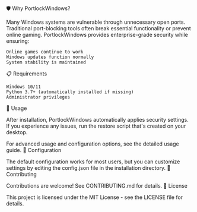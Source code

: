 🛡️ Why PortlockWindows?

Many Windows systems are vulnerable through unnecessary open ports. Traditional port-blocking tools often break essential functionality or prevent online gaming. PortlockWindows provides enterprise-grade security while ensuring:

    Online games continue to work
    Windows updates function normally
    System stability is maintained

📋 Requirements

    Windows 10/11
    Python 3.7+ (automatically installed if missing)
    Administrator privileges

📝 Usage

After installation, PortlockWindows automatically applies security settings. If you experience any issues, run the restore script that's created on your desktop.

For advanced usage and configuration options, see the detailed usage guide.
🔧 Configuration

The default configuration works for most users, but you can customize settings by editing the config.json file in the installation directory.
🤝 Contributing

Contributions are welcome! See CONTRIBUTING.md for details.
📜 License

This project is licensed under the MIT License - see the LICENSE file for details.
